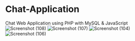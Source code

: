 # Chat-Application
Chat Web Application using PHP with MySQL &amp; JavaScript
![Screenshot (108)](https://user-images.githubusercontent.com/49005530/165728708-5cee1574-f587-44a6-8a76-49bf797ca590.png)
![Screenshot (107)](https://user-images.githubusercontent.com/49005530/165728735-70daa1e9-4e71-4c9f-a2b7-0ece7f847afe.png)
![Screenshot (104)](https://user-images.githubusercontent.com/49005530/165728765-c8029eb9-ee06-4bdc-b976-dc710dcf0f0a.png)
![Screenshot (106)](https://user-images.githubusercontent.com/49005530/165728789-71378045-d8dd-4b5e-929c-6bb516100abd.png)

